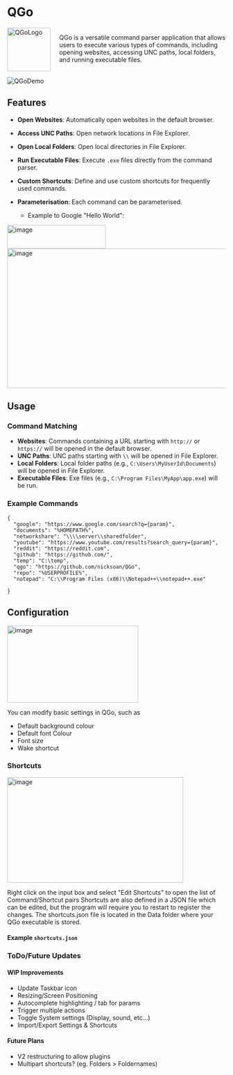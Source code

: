 # QGo

<div style="display: flex; align-items: left; gap: 20px;">
  <img width="100" height="100" alt="QGoLogo" src="https://github.com/user-attachments/assets/e6de29c0-4c76-4c19-aff6-a203d0188549" />
  <p>QGo is a versatile command parser application that allows users to execute various types of commands, including opening websites, accessing UNC paths, local folders, and running executable files. </p>
</div>


![QGoDemo](https://github.com/user-attachments/assets/49c9ea82-c2f2-45ff-808d-9aa8c70527b2)


## Features

- **Open Websites**: Automatically open websites in the default browser.
- **Access UNC Paths**: Open network locations in File Explorer.
- **Open Local Folders**: Open local directories in File Explorer.
- **Run Executable Files**: Execute `.exe` files directly from the command parser.
- **Custom Shortcuts**: Define and use custom shortcuts for frequently used commands.

- **Parameterisation**: Each command can be parameterised.
  - Example to Google "Hello World":
    
<img width="227" height="54" alt="image" src="https://github.com/user-attachments/assets/66faef59-57e6-4fab-bb43-4d56a428423e" />


<img width="821" height="321" alt="image" src="https://github.com/user-attachments/assets/05000c6d-49ee-413d-80d0-12ba0ff11b51" />


## Usage


### Command Matching

- **Websites**: Commands containing a URL starting with `http://` or `https://` will be opened in the default browser.
- **UNC Paths**: UNC paths starting with `\\` will be opened in File Explorer.
- **Local Folders**: Local folder paths (e.g., `C:\Users\MyUserId\Documents`) will be opened in File Explorer.
- **Executable Files**: Exe files (e.g., `C:\Program Files\MyApp\app.exe`) will be run.

### Example Commands
```
{
  "google": "https://www.google.com/search?q={param}",
  "documents": "%HOMEPATH%",
  "networkshare": "\\\\server\\sharedfolder",
  "youtube": "https://www.youtube.com/results?search_query={param}",
  "reddit": "https://reddit.com",
  "github": "https://github.com/",
  "temp": "C:\temp",
  "qgo": "https://github.com/nicksoan/QGo",
  "repo": "%USERPROFILE%",
  "notepad": "C:\\Program Files (x86)\\Notepad++\\notepad++.exe"

}
```

## Configuration

<img width="302" height="177" alt="image" src="https://github.com/user-attachments/assets/1d31b501-740f-4c36-851a-6c55a36797ef" />

You can modify basic settings in QGo, such as 
- Default background colour
- Default font Colour
- Font size
- Wake shortcut

### Shortcuts
<img width="406" height="242" alt="image" src="https://github.com/user-attachments/assets/44fc3977-fc78-4e46-9b12-7de1fd57e290" />

Right click on the input box and select "Edit Shortcuts" to open the list of Command/Shortcut pairs
Shortcuts are also defined in a JSON file which can be edited, but the program will require you to restart to register the changes. The shortcuts.json file is located in the Data folder where your QGo executable is stored.

#### Example `shortcuts.json`

### ToDo/Future Updates

#### WIP Improvements
- Update Taskbar icon
- Resizing/Screen Positioning
- Autocomplete highlighting / tab for params
- Trigger multiple actions
- Toggle System settings (Display, sound, etc...)
- Import/Export Settings & Shortcuts

#### Future Plans
- V2 restructuring to allow plugins
- Multipart shortcuts? (eg. Folders > Foldernames)
